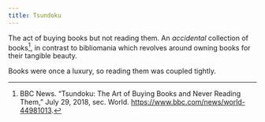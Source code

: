 ```yaml
---
title: Tsundoku
---
```


The act of buying books but not reading them. An *accidental* collection of
books[^1], in contrast to bibliomania which revolves around owning books for
their tangible beauty.

Books were once a luxury, so reading them was coupled tightly.

[^1]: BBC News. “Tsundoku: The Art of Buying Books and Never Reading Them,”
July 29, 2018, sec. World. <https://www.bbc.com/news/world-44981013>.
